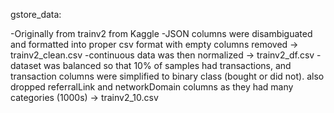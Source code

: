 gstore_data:

-Originally from trainv2 from Kaggle
-JSON columns were disambiguated and formatted into proper csv format with empty columns removed -> trainv2_clean.csv
-continuous data was then normalized -> trainv2_df.csv
-dataset was balanced so that 10% of samples had transactions, and transaction columns were simplified to binary class (bought or did not). also dropped referralLink and networkDomain columns as they had many categories (1000s) -> trainv2_10.csv